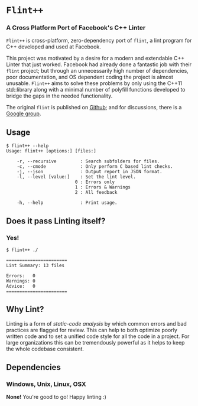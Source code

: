 # `Flint++`
### A Cross Platform Port of Facebook's C++ Linter

`Flint++` is cross-platform, zero-dependency port of `flint`, a lint program for C++ developed and used at Facebook.

This project was motivated by a desire for a modern and extendable C++ Linter that just worked. Facebook had already done a fantastic job with their `flint` project; but through an unnecessarily high number of dependencies, poor documentation, and OS dependent coding the project is almost unusable. `Flint++` aims to solve these problems by only using the C++11 std::library along with a minimal number of polyfill functions developed to bridge the gaps in the needed functionality.

The original `flint` is published on [Github](https://github.com/facebook/flint); and for discussions, there is a [Google group](https://groups.google.com/d/forum/facebook-flint).

Usage
-----

	$ flint++ --help
	Usage: flint++ [options:] [files:]

        -r, --recursive         : Search subfolders for files.
        -c, --cmode             : Only perform C based lint checks.
        -j, --json              : Output report in JSON format.
        -l, --level [value:]    : Set the lint level.
                              0 : Errors only
                              1 : Errors & Warnings
                              2 : All feedback

        -h, --help              : Print usage.

Does it pass Linting itself? 
-------------------------

### Yes!
	
	$ flint++ ./

	=======================
	Lint Summary: 13 files

	Errors:   0
	Warnings: 0
	Advice:   0
	=======================

Why Lint?
---------

Linting is a form of *static-code analysis* by which common errors and bad practices are flagged for review. This can help to both optimize poorly written code and to set a unified code style for all the code in a project. For large organizations this can be tremendously powerful as it helps to keep the whole codebase consistent.

Dependencies
------------

### Windows, Unix, Linux, OSX

**None!** You're good to go! Happy linting :)
